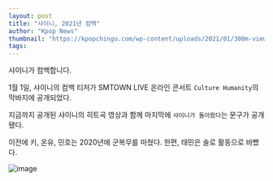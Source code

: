```yaml
---
layout: post
title: "샤이니, 2021년 컴백"
author: "Kpop News"
thumbnail: "https://kpopchingu.com/wp-content/uploads/2021/01/300m-views-2021-01-01T120211.544-890x512.png"
tags: 
---
```



샤이니가 컴백합니다.

1월 1일, 샤이니의 컴백 티저가 SMTOWN LIVE 온라인 콘서트 `Culture Humanity`의 막바지에 공개되었다.

지금까지 공개된 샤이니의 히트곡 영상과 함께 마지막에 `샤이니가 돌아왔다`는 문구가 공개됐다.

이전에 키, 온유, 민호는 2020년에 군복무를 마쳤다. 한편, 태민은 솔로 활동으로 바빴다.

![image](https://kpopchingu.com/wp-content/uploads/2021/01/45.png)